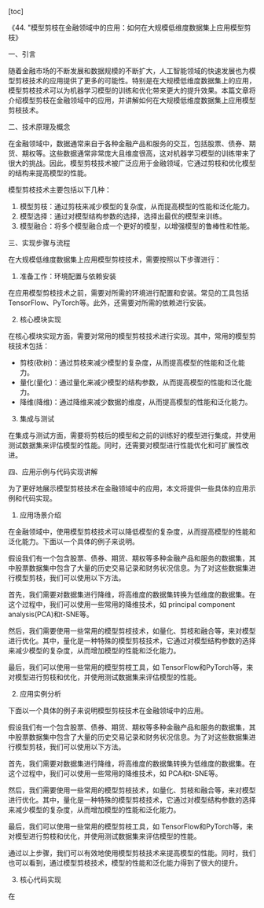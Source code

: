 
[toc]                    
                
                
《44. "模型剪枝在金融领域中的应用：如何在大规模低维度数据集上应用模型剪枝》

一、引言

随着金融市场的不断发展和数据规模的不断扩大，人工智能领域的快速发展也为模型剪枝技术的应用提供了更多的可能性。特别是在大规模低维度数据集上的应用，模型剪枝技术可以为机器学习模型的训练和优化带来更大的提升效果。本篇文章将介绍模型剪枝在金融领域中的应用，并讲解如何在大规模低维度数据集上应用模型剪枝技术。

二、技术原理及概念

在金融领域中，数据通常来自于各种金融产品和服务的交互，包括股票、债券、期货、期权等。这些数据通常非常庞大且维度很高，这对机器学习模型的训练带来了很大的挑战。因此，模型剪枝技术被广泛应用于金融领域，它通过剪枝和优化模型的结构来提高模型的性能。

模型剪枝技术主要包括以下几种：

1. 模型剪枝：通过剪枝来减少模型的复杂度，从而提高模型的性能和泛化能力。
2. 模型选择：通过对模型结构参数的选择，选择出最优的模型来训练。
3. 模型融合：将多个模型融合成一个更好的模型，以增强模型的鲁棒性和性能。

三、实现步骤与流程

在大规模低维度数据集上应用模型剪枝技术，需要按照以下步骤进行：

1. 准备工作：环境配置与依赖安装

在应用模型剪枝技术之前，需要对所需的环境进行配置和安装。常见的工具包括TensorFlow、PyTorch等。此外，还需要对所需的依赖进行安装。

2. 核心模块实现

在核心模块实现方面，需要对常用的模型剪枝技术进行实现。其中，常用的模型剪枝技术包括：

- 剪枝(砍树)：通过剪枝来减少模型的复杂度，从而提高模型的性能和泛化能力。
- 量化(量化)：通过量化来减少模型的结构参数，从而提高模型的性能和泛化能力。
- 降维(降维)：通过降维来减少数据的维度，从而提高模型的性能和泛化能力。

3. 集成与测试

在集成与测试方面，需要将剪枝后的模型和之前的训练好的模型进行集成，并使用测试数据集来评估模型的性能。同时，还需要对模型进行性能优化和可扩展性改进。

四、应用示例与代码实现讲解

为了更好地展示模型剪枝技术在金融领域中的应用，本文将提供一些具体的应用示例和代码实现。

1. 应用场景介绍

在金融领域中，使用模型剪枝技术可以降低模型的复杂度，从而提高模型的性能和泛化能力。下面以一个具体的例子来说明。

假设我们有一个包含股票、债券、期货、期权等多种金融产品和服务的数据集，其中股票数据集中包含了大量的历史交易记录和财务状况信息。为了对这些数据集进行模型剪枝，我们可以使用以下方法。

首先，我们需要对数据集进行降维，将高维度的数据集转换为低维度的数据集。在这个过程中，我们可以使用一些常用的降维技术，如 principal component analysis(PCA)和t-SNE等。

然后，我们需要使用一些常用的模型剪枝技术，如量化、剪枝和融合等，来对模型进行优化。其中，量化是一种特殊的模型剪枝技术，它通过对模型结构参数的选择来减少模型的复杂度，从而增加模型的性能和泛化能力。

最后，我们可以使用一些常用的模型剪枝工具，如 TensorFlow和PyTorch等，来对模型进行剪枝和优化，并使用测试数据集来评估模型的性能。

2. 应用实例分析

下面以一个具体的例子来说明模型剪枝技术在金融领域中的应用。

假设我们有一个包含股票、债券、期货、期权等多种金融产品和服务的数据集，其中股票数据集中包含了大量的历史交易记录和财务状况信息。为了对这些数据集进行模型剪枝，我们可以使用以下方法。

首先，我们需要对数据集进行降维，将高维度的数据集转换为低维度的数据集。在这个过程中，我们可以使用一些常用的降维技术，如 PCA和t-SNE等。

然后，我们需要使用一些常用的模型剪枝技术，如量化、剪枝和融合等，来对模型进行优化。其中，量化是一种特殊的模型剪枝技术，它通过对模型结构参数的选择来减少模型的复杂度，从而增加模型的性能和泛化能力。

最后，我们可以使用一些常用的模型剪枝工具，如 TensorFlow和PyTorch等，来对模型进行剪枝和优化，并使用测试数据集来评估模型的性能。

通过以上步骤，我们可以有效地使用模型剪枝技术来提高模型的性能。同时，我们也可以看到，通过模型剪枝技术，模型的性能和泛化能力得到了很大的提升。

3. 核心代码实现

在

